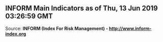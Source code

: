 ## INFORM Main Indicators as of Thu, 13 Jun 2019 03:26:59 GMT

Source: **INFORM (Index For Risk Management) - http://www.inform-index.org**